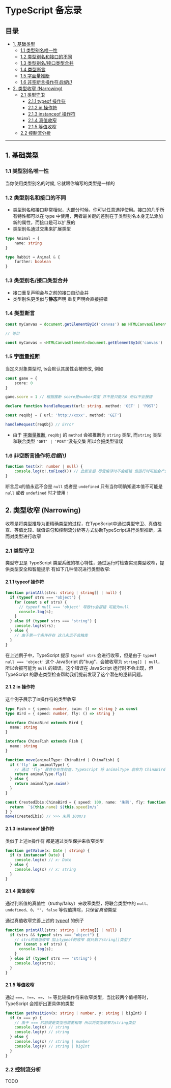 # TypeScript 备忘录

## 目录

- [1. 基础类型](#1-基础类型)
  - [1.1 类型别名唯一性](#11-类型别名唯一性)
  - [1.2 类型别名和接口的不同](#12-类型别名和接口的不同)
  - [1.3 类型别名/接口类型合并](#13-类型别名接口类型合并)
  - [1.4 类型断言](#14-类型断言)
  - [1.5 字面量推断](#15-字面量推断)
  - [1.6 非空断言操作符*后缀(!)*](#16-非空断言操作符后缀)
- [2. 类型收窄 (Narrowing)](#2-类型收窄-narrowing)
  - [2.1 类型守卫](#21-类型守卫)
    - [2.1.1 typeof 操作符](#211-typeof-操作符)
    - [2.1.2 in 操作符](#212-in-操作符)
    - [2.1.3 instanceof 操作符](#213-instanceof-操作符)
    - [2.1.4 真值收窄](#214-真值收窄)
    - [2.1.5 等值收窄](#215-等值收窄)
  - [2.2 控制流分析](#22-控制流分析)

---

## 1. 基础类型

### 1.1 类型别名唯一性

当你使用类型别名的时候, 它就跟你编写的类型是一样的

### 1.2 类型别名和接口的不同

- 类型别名和接口非常相似，大部分时候，你可以任意选择使用。接口的几乎所有特性都可以在 type 中使用，两者最关键的差别在于类型别名本身无法添加新的属性，而接口是可以扩展的
- 类型别名通过交集来扩展类型

```ts
type Animal = {
    name: string
}

type Rabbit = Animal & {
    further: boolean
}
```

### 1.3 类型别名/接口类型合并

- 接口重复声明会与之前的接口自动合并
- 类型别名更类似与**静态**声明 重复声明会直接报错

### 1.4 类型断言

```ts
const myCanvas = document.getElementById('canvas') as HTMLCanvasElement

// 等价

const myCanvas = <HTMLCanvasElement>document.getElementById('canvas')

```

### 1.5 字面量推断

当定义对象类型时, ts会默认其属性会被修改, 例如

```ts
const game = {
    score: 0
}

game.score = 1 // 根据推断 score是number类型 并不是只能为0 所以不会报错
```

```ts
declare function handleRequest(url: string, method: 'GET' | 'POST')

const reqObj = { url: 'http://xxxx', method: 'GET'}

handleRequest(reqObj) // Error 
```

- 由于 [字面量推断](#15-字面量推断), `reqObj` 的 `method` 会被推断为 `string` 类型, 而`string` 类型和联合类型 `'GET' | 'POST'`没有交集 所以会报类型错误

### 1.6 非空断言操作符*后缀(!)*

```ts
function test(x?: number | null) {
    console.log(x!.toFixed()) // 此断言后 尽管编译时不会报错 但运行时可能会产生错误
}
```

断言后x的值永远不会是 `null` 或者是 `undefined`
只有当你明确知道本值不可能是 `null` 或者 `undefined` 时才使用 `!`

## 2. 类型收窄 (Narrowing)

收窄是将类型推导为更精确类型的过程，在TypeScript中通过类型守卫、真值检查、等值比较、赋值语句和控制流分析等方式协助TypeScript进行类型推断，进而对类型进行收窄

### 2.1 类型守卫

类型守卫是 TypeScript 类型系统的核心特性，通过运行时检查实现类型收窄，提供类型安全和智能提示 有如下几种情况进行类型收窄:

#### 2.1.1 typeof 操作符

```ts
function printAll(strs: string | string[] | null) {
  if (typeof strs === "object") {
    for (const s of strs) {
      // typeof null === 'object' 导致ts会报错 可能为null
      console.log(s);
    }
  } else if (typeof strs === "string") {
    console.log(strs);
  } else {
    // 由于第一个条件存在 这儿永远不会触发
  }
}
```

在上述例子中，TypeScript 提示 `typeof strs` 会进行收窄，但是由于 `typeof null === 'object'` 这个 JavaScript 的"bug"，会被收窄为 `string[] | null`，所以会报可能为 `null` 的错误。这个错误在 JavaScript 运行时不会出现，但 TypeScript 的静态类型检查帮助我们提前发现了这个潜在的逻辑问题。

#### 2.1.2 in 操作符

这个例子展示了in操作符的类型收窄

```ts
type Fish = { speed: number, swim: () => string } as const
type Bird = { speed: number, fly: () => string }

interface ChinaBird extends Bird {
  name: string
}

interface ChinaFish extends Fish {
  name: string
}

function move(animalType: ChinaBird | ChinaFish) {
  if ('fly' in animalType) {
    // 通过 'fly' 属性存在性检查，TypeScript 将 animalType 收窄为 ChinaBird 类型
    return animalType.fly()
  } else {
    return animalType.swim()
  }
}

const CrestedIbis:ChinaBird = { speed: 100, name: '朱鹮', fly: function() {
  return  `${this.name} ${this.speed}m/s`
} }
move(CrestedIbis) // >>> 朱鹮 100m/s
```

#### 2.1.3 instanceof 操作符

类似于上述in操作符 都是通过类型保护来收窄类型

```ts
function getValue(x: Date | string) {
  if (x instanceof Date) {
    console.log(x) // x: Date
  } else {
    console.log(x) // x: string
  }
}
```

#### 2.1.4 真值收窄

通过判断值的真值性（truthy/falsy）来收窄类型，将联合类型中的 `null`、`undefined`、`0`、`""`、`false` 等假值排除，只保留*真值*类型

通过真值收窄完善上述的 [typeof](#211-typeof-操作符) 的例子

```ts
function printAll(strs: string | string[] | null) {
  if (strs && typeof strs === "object") {
    // strs的真值收窄 加上typeof的收窄 就只剩下string[]类型了
    for (const s of strs) {
      console.log(s);
    }
  } else if (typeof strs === "string") {
    console.log(strs);
  }
}
```

#### 2.1.5 等值收窄

通过 `===`、`!==`、`==`、`!=` 等比较操作符来收窄类型，当比较两个值相等时，TypeScript 会推断出更具体的类型

```ts
function getPosition(x: string | number, y: string | bigInt) {
  if (x === y) {
    // 由于 === 的前提是类型也需要相等 所以将类型收窄为string类型
    console.log(x) // string 
    console.log(y) // string
  } else {
    console.log(x) // string | number
    console.log(y) // string | bigInt
  }
}
```

### 2.2 控制流分析

TODO
